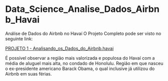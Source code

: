 # Data_Science_Analise_Dados_Airbnb_Havai
Análise de Dados do Airbnb no Havaí
O Projeto Completo pode ser visto no seguinte link:

[PROJETO 1 - Analisando_os_Dados_do_Airbnb.havai](/https://drive.google.com/open?id=1gc45CGR0BcZMbD9nprc5XPORxTi6gKzH)

É possível observar a região mais valorizada e populosa do Havaí com a média de aluguel mais alta, no condado de Honolulu. Região em que nasceu o ex-presidente americano Barack Obama, o qual inclusive já utilizou do Airbnb em suas férias.
